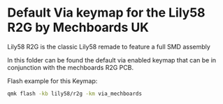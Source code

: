 # Default Via keymap for the Lily58 R2G by Mechboards UK

Lily58 R2G is the classic Lily58 remade to feature a full SMD assembly

In this folder can be found the default via enabled keymap that can be in conjunction with the mechboards R2G PCB.

Flash example for this Keymap:  
```sh
qmk flash -kb lily58/r2g -km via_mechboards
```
